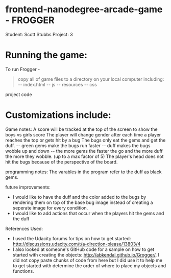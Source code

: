 frontend-nanodegree-arcade-game - FROGGER
===============================

Student: Scott Stubbs
Project: 3

Running the game:
======================
To run Frogger - 
> copy all of game files to a directory on your local computer  including:
-- index.html
-- js
-- resources
-- css

project code 

Customizations include:
======================

Game notes:
A score will be tracked at the top of the screen to show the boys vs girls score
The player will change gender after each time a player reaches the top or gets hit by a bug
The bugs only eat the gems and get the duff.
-- green gems make the bugs run faster
-- duff makes the bugs wobble up and down
-- the more gems the faster the go and the more duff the more they wobble. (up to a max factor of 5)
The player's head does not hit the bugs because of the perspective of the board.

programming notes:
The varables in the program refer to the duff as black gems.

future improvements:
- I would like to have the duff and the color added to the bugs by rendering them on top of the base bug image instead of creating a seperate image for every condition.
- I would like to add actions that occur when the players hit the gems and the duff

References Used:
- I used the Udacity forums for tips on how to get started: http://discussions.udacity.com/t/a-direction-please/13803/4
- I also looked at someone's GitHub code for a sample on how to get started with creating the objects: http://abkendal.github.io/Grogger/.  I did not copy paste chunks of code from here but I did use it to help me to get started with determine the order of where to place my objects and functions.    
